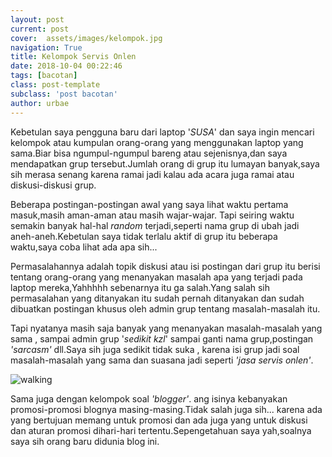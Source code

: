 ```yaml
---
layout: post
current: post
cover:  assets/images/kelompok.jpg
navigation: True
title: Kelompok Servis Onlen
date: 2018-10-04 00:22:46
tags: [bacotan]
class: post-template
subclass: 'post bacotan'
author: urbae
---
```


<p>Kebetulan saya pengguna baru dari laptop '<i>SUSA</i>' dan saya ingin mencari kelompok atau kumpulan orang-orang yang menggunakan laptop yang sama.Biar bisa ngumpul-ngumpul bareng atau sejenisnya,dan saya mendapatkan grup tersebut.Jumlah orang di grup itu lumayan banyak,saya sih merasa senang karena ramai jadi kalau ada acara juga ramai atau diskusi-diskusi grup.</p>

<p>Beberapa postingan-postingan awal yang saya lihat waktu pertama masuk,masih aman-aman atau masih wajar-wajar. Tapi seiring waktu semakin banyak hal-hal <i>random</i> terjadi,seperti nama grup di ubah jadi aneh-aneh.Kebetulan saya tidak terlalu aktif di grup itu beberapa waktu,saya coba lihat ada apa sih...</p>

<p>Permasalahannya adalah topik diskusi atau isi postingan dari grup itu berisi tentang orang-orang yang menanyakan masalah apa yang terjadi pada laptop mereka,Yahhhhh sebenarnya itu ga salah.Yang salah sih permasalahan yang ditanyakan itu sudah pernah ditanyakan dan sudah dibuatkan postingan khusus oleh admin grup tentang masalah-masalah itu.</p>

<p>Tapi nyatanya masih saja banyak yang menanyakan masalah-masalah yang sama , sampai admin grup '<i>sedikit kzl</i>'  sampai ganti nama grup,postingan <i>'sarcasm'</i> dll.Saya sih juga sedikit tidak suka , karena isi grup jadi soal masalah-masalah yang sama dan suasana jadi seperti <i>'jasa servis onlen'</i>.</p>

<p><img src="https://1.bp.blogspot.com/-fK9L81uYRNo/W7Zg2wi2aHI/AAAAAAAAABQ/AOqyYsudHjIzZYdTExuda0NDxGE3sLa7gCLcBGAs/s1600/john-schnobrich-520023-unsplash.jpg#full" alt="walking"></p>

<p>Sama juga dengan kelompok soal <i>'blogger'</i>. ang isinya kebanyakan promosi-promosi blognya masing-masing.Tidak salah juga sih... karena ada yang bertujuan memang untuk promosi dan ada juga yang untuk diskusi dan aturan promosi dihari-hari tertentu.Sepengetahuan saya yah,soalnya saya sih orang baru didunia blog ini.</p>
